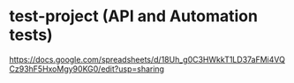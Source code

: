 # test-project (API and Automation tests)

https://docs.google.com/spreadsheets/d/18Uh_g0C3HWkkT1LD37aFMi4VQCz93hF5HxoMgy90KG0/edit?usp=sharing
